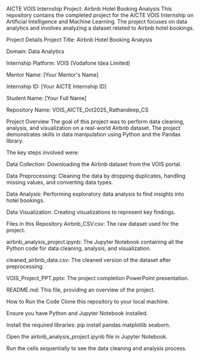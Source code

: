 AICTE VOIS Internship Project: Airbnb Hotel Booking Analysis
This repository contains the completed project for the AICTE VOIS Internship on Artificial Intelligence and Machine Learning. The project focuses on data analytics and involves analyzing a dataset related to Airbnb hotel bookings.

Project Details
Project Title: Airbnb Hotel Booking Analysis

Domain: Data Analytics

Internship Platform: VOIS (Vodafone Idea Limited)

Mentor Name: [Your Mentor's Name]

Internship ID: [Your AICTE Internship ID]

Student Name: [Your Full Name]


Repository Name: VOIS_AICTE_Oct2025_Rathandeep_CS 

Project Overview
The goal of this project was to perform data cleaning, analysis, and visualization on a real-world Airbnb dataset. The project demonstrates skills in data manipulation using Python and the Pandas library.

The key steps involved were:

Data Collection: Downloading the Airbnb dataset from the VOIS portal.

Data Preprocessing: Cleaning the data by dropping duplicates, handling missing values, and converting data types.

Data Analysis: Performing exploratory data analysis to find insights into hotel bookings.

Data Visualization: Creating visualizations to represent key findings.

Files in this Repository
Airbnb_CSV.csv: The raw dataset used for the project.

airbnb_analysis_project.ipynb: The Jupyter Notebook containing all the Python code for data cleaning, analysis, and visualization.

cleaned_airbnb_data.csv: The cleaned version of the dataset after preprocessing.


VOIS_Project_PPT.pptx: The project completion PowerPoint presentation. 

README.md: This file, providing an overview of the project.

How to Run the Code
Clone this repository to your local machine.

Ensure you have Python and Jupyter Notebook installed.

Install the required libraries: pip install pandas matplotlib seaborn.

Open the airbnb_analysis_project.ipynb file in Jupyter Notebook.

Run the cells sequentially to see the data cleaning and analysis process.
